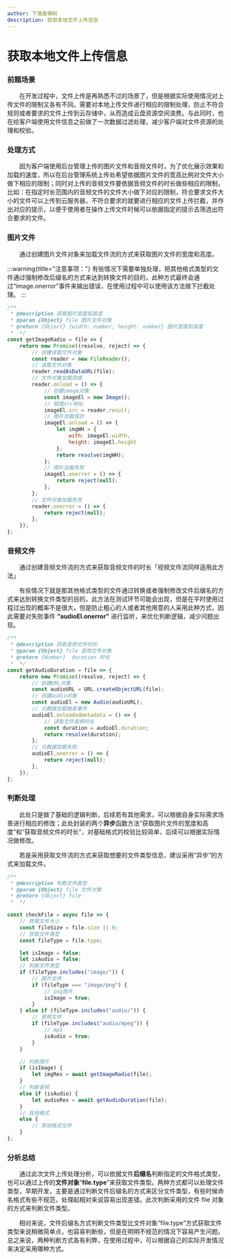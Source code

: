 ```yaml
---
author: 下落香樟树
description: 获取本地文件上传信息
---
```


# 获取本地文件上传信息

### 前题场景

&emsp;&emsp;在开发过程中，文件上传是再熟悉不过的场景了，但是根据实际使用情况对上传文件的限制又各有不同。需要对本地上传文件进行相应的限制处理，防止不符合规则或者要求的文件上传到云存储中，从而造成云盘资源空间浪费。与此同时，也在给客户端使用文件信息之前做了一次数据过滤处理，减少客户端对文件资源的处理和校验。

### 处理方式

&emsp;&emsp;因为客户端使用后台管理上传的图片文件和音频文件时，为了优化展示效果和加载的速度，所以在后台管理系统上传处希望依据图片文件的宽高比例对文件大小做下相应的限制；同时对上传的音频文件要依据音频文件的时长做些相应的限制，比如：在指定时长范围内的音频文件的文件大小做下对应的限制，符合要求文件大小的文件可以上传到云服务器，不符合要求的就要进行相应的文件上传拦截，并作出对应的提示，以便于使用者在操作上传文件时候可以依据指定的提示去筛选出符合要求的文件。

### 图片文件

&emsp;&emsp;通过创建图片文件对象来加载文件流的方式来获取图片文件的宽度和高度。

:::warning{title="注意事项："}
有些情况下需要单独处理，把其他格式类型的文件通过强制修改后缀名的方式来达到转换文件的目的，此种方式最终会通过“image.onerror”事件来输出错误，在使用过程中可以使用该方法做下拦截处理。
:::

```js title="获取图片宽度和高度"
/**
 * @description 获取图片宽度和高度
 * @param {Object} file 图片文件对象
 * @return {Object} {width: number, height: number} 图片宽度和高度
 *  */
const getImageRadio = file => {
	return new Promise((resolve, reject) => {
		// 创建读取文件对象
		const reader = new FileReader();
		// 读取文件对象
		reader.readAsDataURL(file);
		// 文件对象加载完成
		reader.onload = () => {
			// 创建image对象
			const imageEl = new Image();
			// 赋值src地址
			imageEl.src = reader.result;
			// 图片加载成功
			imageEl.onload = () => {
				let imgWH = {
					with: imageEl.width,
					height: imageEl.height
				};
				return resolve(imgWH);
			};
			// 图片加载失败
			imageEl.onerror = () => {
				return reject(null);
			};
		};
		// 文件对象加载失败
		reader.onerror = () => {
			return reject(null);
		};
	});
};
```

### 音频文件

&emsp;&emsp;通过创建音频文件流的方式来获取音频文件的时长「视频文件流同样适用此方法」

&emsp;&emsp;有些情况下就是那其他格式类型的文件通过转换或者强制修改文件后缀名的方式来达到转换文件类型的目的，此方法在测试环节可能会出现，但是在平时使用过程过出现的概率不是很大，但是防止粗心的人或者其他用意的人采用此种方式，因此需要对失败事件 **“audioEl.onerror”** 进行监听，来优化判断逻辑，减少问题出现。

```js title="获取音频文件时长"
/**
 * @description 获取音频文件时长
 * @param {Object} file 音频文件对象
 * @return {Number}  duration 时长
 *  */
const getAudioDuration = file => {
	return new Promise((resolve, reject) => {
		// 创建URL对象
		const audioURL = URL.createObjectURL(file);
		// 创建audio对象
		const audioEl = new Audio(audioURL);
		// 元数据加载触发事件
		audioEl.onloadedmetadata = () => {
			// 读取文件音频时长
			const duration = audioEl.duration;
			return resolve(duration);
		};
		// 元数据加载失败
		audioEl.onerror = () => {
			return reject(null);
		};
	});
};
```

### 判断处理

&emsp;&emsp;此处只是做了基础的逻辑判断，后续若有其他需求，可以根据自身实际需求场景进行相应的修改；此处封装的两个**异步**函数方法“获取图片文件的宽度和高度”和“获取音频文件的时长”，对基础格式的校验比较简单，后续可以根据实际情况做修改。

&emsp;&emsp;若是采用获取文件流的方式来获取想要的文件类型信息，建议采用“异步”的方式来加载文件。

```js title="判断文件类型"
/**
 * @description 判断文件类型
 * @param {Object} file 文件对象
 * @return {Object} file
 *  */

const checkFile = async file => {
	// 获取文件大小
	const fileSize = file.size || 0;
	// 获取文件类型
	const fileType = file.type;

	let isImage = false;
	let isAudio = false;
	// 判断文件类型
	if (fileType.includes("image/")) {
		// 图片文件
		if (fileType === "image/png") {
			// png图片
			isImage = true;
		}
	} else if (fileType.includes("audio/")) {
		// 音频文件
		if (fileType.includes("audio/mpeg")) {
			// mp3
			isAudio = true;
		}
	}

	// 判断图片
	if (isImage) {
		let imgRes = await getImageRadio(file);
	}
	// 判断音频
	else if (isAudio) {
		let audioRes = await getAudioDuration(file);
	}
	// 其他格式
	else {
		// 其他格式文件
	}
};
```

### 分析总结

&emsp;&emsp;通过此次文件上传处理分析，可以依据文件**后缀名**判断指定的文件格式类型，也可以通过上传的**文件对象**“**file.type**”来获取文件类型。两种方式都可以处理文件类型，早期开发，主要是通过判断文件后缀名的方式来区分文件类型，有些时候命名格式有些不规范，处理起相对来说容易出现差错。此次判断采用的文件 file 对象的方式来判断文件类型。

&emsp;&emsp;相对来说，文件后缀名方式判断文件类型比文件对象“file.type”方式获取文件类型来说稍微简单点，也容易判断些，但是在明明不规范的情况下容易产生问题。
总之来说，两种判断方式各有利弊，在使用过程中，可以根据自己的实际开发情况来决定采用哪种方式。
